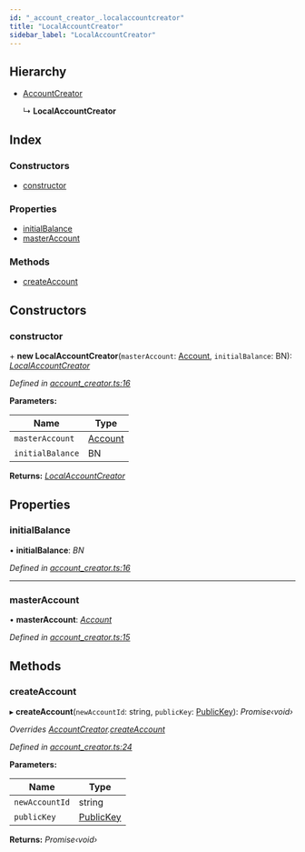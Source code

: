 ```yaml
---
id: "_account_creator_.localaccountcreator"
title: "LocalAccountCreator"
sidebar_label: "LocalAccountCreator"
---
```


## Hierarchy

* [AccountCreator](_account_creator_.accountcreator.md)

  ↳ **LocalAccountCreator**

## Index

### Constructors

* [constructor](_account_creator_.localaccountcreator.md#constructor)

### Properties

* [initialBalance](_account_creator_.localaccountcreator.md#initialbalance)
* [masterAccount](_account_creator_.localaccountcreator.md#masteraccount)

### Methods

* [createAccount](_account_creator_.localaccountcreator.md#createaccount)

## Constructors

###  constructor

\+ **new LocalAccountCreator**(`masterAccount`: [Account](_account_.account.md), `initialBalance`: BN): *[LocalAccountCreator](_account_creator_.localaccountcreator.md)*

*Defined in [account_creator.ts:16](https://github.com/nearprotocol/nearlib/blob/f222a4e/src.ts/account_creator.ts#L16)*

**Parameters:**

Name | Type |
------ | ------ |
`masterAccount` | [Account](_account_.account.md) |
`initialBalance` | BN |

**Returns:** *[LocalAccountCreator](_account_creator_.localaccountcreator.md)*

## Properties

###  initialBalance

• **initialBalance**: *BN*

*Defined in [account_creator.ts:16](https://github.com/nearprotocol/nearlib/blob/f222a4e/src.ts/account_creator.ts#L16)*

___

###  masterAccount

• **masterAccount**: *[Account](_account_.account.md)*

*Defined in [account_creator.ts:15](https://github.com/nearprotocol/nearlib/blob/f222a4e/src.ts/account_creator.ts#L15)*

## Methods

###  createAccount

▸ **createAccount**(`newAccountId`: string, `publicKey`: [PublicKey](_utils_key_pair_.publickey.md)): *Promise‹void›*

*Overrides [AccountCreator](_account_creator_.accountcreator.md).[createAccount](_account_creator_.accountcreator.md#abstract-createaccount)*

*Defined in [account_creator.ts:24](https://github.com/nearprotocol/nearlib/blob/f222a4e/src.ts/account_creator.ts#L24)*

**Parameters:**

Name | Type |
------ | ------ |
`newAccountId` | string |
`publicKey` | [PublicKey](_utils_key_pair_.publickey.md) |

**Returns:** *Promise‹void›*
